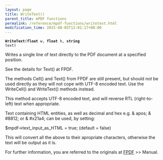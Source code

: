 ```yaml
---
layout: page
title: WriteText()
parent_title: mPDF functions
permalink: /reference/mpdf-functions/writetext.html
modification_time: 2015-08-05T12:01:17+00:00
---
```


<code><b>WriteText</b>(<b>float</b> w, <b>float</b> h, <b>string</b> text)</code>

Writes a single line of text directly to the PDF document at a specified position.

See the details for Text() at FPDF.

The methods Cell() and Text() from FPDF are still present, but should not be used directly as they will not cope with UTF-8 encoded text. Use the WriteCell() and WriteText() methods instead.

This method accepts UTF-8 encoded text, and will reverse RTL (right-to-left) text when appropriate.

Text containing HTML entities, as well as decimal and hex e.g. &amp; apos; &amp; #8812; or &amp; #x21a4; can be used, by setting:

$mpdf-&gt;text_input_as_HTML = true; (default = false)

This will convert all the above to their apropriate characters, otherwise the text will be output as it is.

For further information, you are referred to the originals at <a href="http://www.fpdf.org/" target="_blank">FPDF</a> &gt;&gt; Manual.

